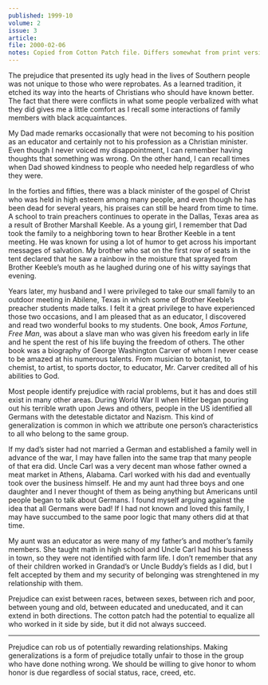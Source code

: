 ```yaml
---
published: 1999-10
volume: 2
issue: 3
article: 
file: 2000-02-06
notes: Copied from Cotton Patch file. Differs somewhat from print version.
---
```

The prejudice that presented its ugly head in the lives of Southern people was not unique to those who were reprobates. As a learned tradition, it etched its way into the hearts of Christians who should have known better. The fact that there were conflicts in what some people verbalized with what they did gives me a little comfort as I recall some interactions of family members with black acquaintances.

My Dad made remarks occasionally that were not becoming to his position as an educator and certainly not to his profession as a Christian minister. Even though I never voiced my disappointment, I can remember having thoughts that something was wrong. On the other hand, I can recall times when Dad showed kindness to people who needed help regardless of who they were.

In the forties and fifties, there was a black minister of the gospel of Christ who was held in high esteem among many people, and even though he has been dead for several years, his praises can still be heard from time to time. A school to train preachers continues to operate in the Dallas, Texas area as a result of Brother Marshall Keeble. As a young girl, I remember that Dad took the family to a neighboring town to hear Brother Keeble in a tent meeting. He was known for using a lot of humor to get across his important messages of salvation. My brother who sat on the first row of seats in the tent declared that he saw a rainbow in the moisture that sprayed from Brother Keeble’s mouth as he laughed during one of his witty sayings that evening.

Years later, my husband and I were privileged to take our small family to an outdoor meeting in Abilene, Texas in which some of Brother Keeble’s preacher students made talks. I felt it a great privilege to have experienced those two occasions, and I am pleased that as an educator, I discovered and read two wonderful books to my students. One book, _Amos Fortune, Free Man_, was about a slave man who was given his freedom early in life and he spent the rest of his life buying the freedom of others. The other book was a biography of George Washington Carver of whom I never cease to be amazed at his numerous talents. From musician to botanist, to chemist, to artist, to sports doctor, to educator, Mr. Carver credited all of his abilities to God.

Most people identify prejudice with racial problems, but it has and does still exist in many other areas. During World War II when Hitler began pouring out his terrible wrath upon Jews and others, people in the US identified all Germans with the detestable dictator and Nazism. This kind of generalization is common in which we attribute one person’s characteristics to all who belong to the same group.

If my dad’s sister had not married a German and established a family well in advance of the war, I may have fallen into the same trap that many people of that era did. Uncle Carl was a very decent man whose father owned a meat market in Athens, Alabama. Carl worked with his dad and eventually took over the business himself. He and my aunt had three boys and one daughter and I never thought of them as being anything but Americans until people began to talk about Germans. I found myself arguing against the idea that all Germans were bad! If I had not known and loved this family, I may have succumbed to the same poor logic that many others did at that time.

My aunt was an educator as were many of my father’s and mother’s family members. She taught math in high school and Uncle Carl had his business in town, so they were not identified with farm life. I don’t remember that any of their children worked in Grandad’s or Uncle Buddy’s fields as I did, but I felt accepted by them and my security of belonging was strenghtened in my relationship with them.

Prejudice can exist between races, between sexes, between rich and poor, between young and old, between educated and uneducated, and it can extend in both directions. The cotton patch had the potential to equalize all who worked in it side by side, but it did not always succeed.


----
Prejudice can rob us of potentially rewarding relationships. Making generalizations is a form of prejudice totally unfair to those in the group who have done nothing wrong. We should be willing to give honor to whom honor is due regardless of social status, race, creed, etc.
